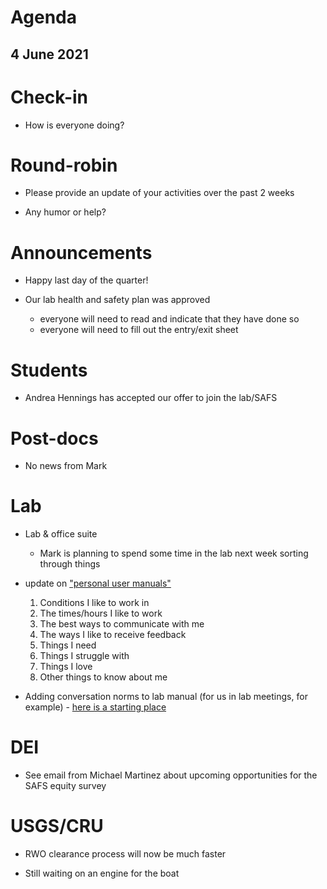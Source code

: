 # Agenda

## 4 June 2021


# Check-in

* How is everyone doing?


# Round-robin

* Please provide an update of your activities over the past 2 weeks

* Any humor or help? 


# Announcements

* Happy last day of the quarter!  

* Our lab health and safety plan was approved  
    - everyone will need to read and indicate that they have done so  
    - everyone will need to fill out the entry/exit sheet  

# Students

* Andrea Hennings has accepted our offer to join the lab/SAFS


# Post-docs

* No news from Mark


# Lab

* Lab & office suite

    - Mark is planning to spend some time in the lab next week sorting through things

* update on ["personal user manuals"](https://cassierobinson.medium.com/a-user-manual-for-me-d3a851fbc694)

    1) Conditions I like to work in
    2) The times/hours I like to work
    3) The best ways to communicate with me
    4) The ways I like to receive feedback
    5) Things I need
    6) Things I struggle with
    7) Things I love
    8) Other things to know about me

* Adding conversation norms to lab manual (for us in lab meetings, for example) - [here is a starting place](https://docs.google.com/document/d/1m78cHhDd6mX1DGtszd-WvltQmyTsUsO56yTnJKEWuP0/edit?usp=sharing)

# DEI

* See email from Michael Martinez about upcoming opportunities for the SAFS equity survey


# USGS/CRU

* RWO clearance process will now be much faster

* Still waiting on an engine for the boat
